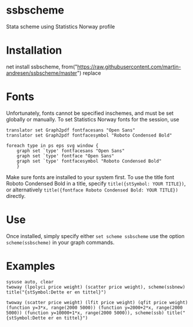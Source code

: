 # ssbscheme
Stata scheme using Statistics Norway profile

# Installation

net install ssbscheme, from("https://raw.githubusercontent.com/martin-andresen/ssbscheme/master") replace

# Fonts
Unfortunately, fonts cannot be specified inschemes, and must be set globally or manually. To set Statistics Norway fonts for the session, use

``` 
translator set Graph2pdf fontfacesans "Open Sans"
translator set Graph2pdf fontfacesymbol "Roboto Condensed Bold"

foreach type in ps eps svg window {
	graph set `type' fontfacesans "Open Sans"
	graph set `type' fontface "Open Sans"
	graph set `type' fontfacesymbol "Roboto Condensed Bold"
	}
```

Make sure fonts are installed to your system first. To use the title font Roboto Condensed Bold in a title, specify ```title({stSymbol: YOUR TITLE})```, or alternatively ```title({fontface Roboto Condensed Bold: YOUR TITLE})``` directly.

# Use
Once installed, simply specify either ```set scheme ssbscheme``` use the option ```scheme(ssbscheme)``` in your graph commands. 

# Examples
``` 
sysuse auto, clear
twoway (lpolyci price weight) (scatter price weight), scheme(ssbnew) title("{stSymbol:Dette er en tittel}")

twoway (scatter price weight) (lfit price weight) (qfit price weight) (function y=3*x, range(2000 5000)) (function y=2000+2*x, range(2000 5000)) (function y=10000+1*x, range(2000 5000)), scheme(ssb) title("{stSymbol:Dette er en tittel}")
```
